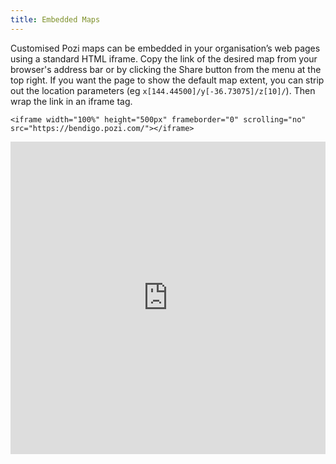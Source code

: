 ```yaml
---
title: Embedded Maps
---
```


Customised Pozi maps can be embedded in your organisation’s web pages using a standard HTML iframe. Copy the link of the desired map from your browser's address bar or by clicking the Share button from the menu at the top right. If you want the page to show the default map extent, you can strip out the location parameters (eg `x[144.44500]/y[-36.73075]/z[10]/`). Then wrap the link in an iframe tag.

```
<iframe width="100%" height="500px" frameborder="0" scrolling="no" src="https://bendigo.pozi.com/"></iframe>
```

<iframe width="100%" height="500px" frameborder="0" scrolling="no" src="https://bendigo.pozi.com/"></iframe>
